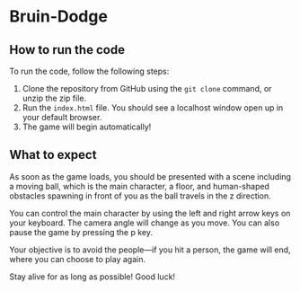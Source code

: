 # Bruin-Dodge

## How to run the code

To run the code, follow the following steps:

1. Clone the repository from GitHub using the `git clone` command, or unzip the zip file.
2. Run the `index.html` file. You should see a localhost window open up in your default browser.
3. The game will begin automatically!

## What to expect

As soon as the game loads, you should be presented with a scene including a moving ball, which is the main character, a floor, and human-shaped obstacles spawning in front of you as the ball travels in the z direction.

You can control the main character by using the left and right arrow keys on your keyboard. The camera angle will change as you move. You can also pause the game by pressing the p key.

Your objective is to avoid the people—if you hit a person, the game will end, where you can choose to play again.

Stay alive for as long as possible! Good luck!
